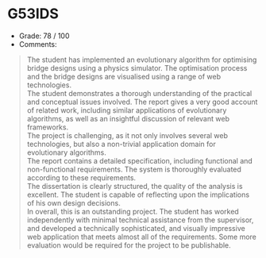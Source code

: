 # G53IDS
* Grade: 78 / 100
* Comments:
> The student has implemented an evolutionary algorithm for optimising bridge designs using a physics simulator. The optimisation process and the bridge designs are visualised using a range of web technologies.  
> The student demonstrates a thorough understanding of the practical and conceptual issues involved. The report gives a very good account of related work, including similar applications of evolutionary algorithms, as well as an insightful discussion of relevant web frameworks.  
> The project is challenging, as it not only involves several web technologies, but also a non-trivial application domain for evolutionary algorithms.  
> The report contains a detailed specification, including functional and non-functional requirements. The system is thoroughly evaluated according to these requirements.  
> The dissertation is clearly structured, the quality of the analysis is excellent. The student is capable of reflecting upon the implications of his own design decisions.  
> In overall, this is an outstanding project. The student has worked independently with minimal technical assistance from the supervisor, and developed a technically sophisticated, and visually impressive web application that meets almost all of the requirements. Some more evaluation would be required for the project to be publishable.  
